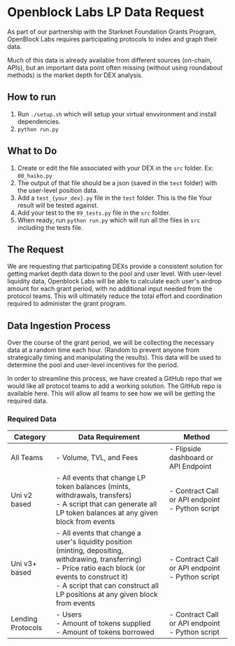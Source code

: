 # Openblock Labs LP Data Request
As part of our partnership with the Starknet Foundation Grants Program, OpenBlock Labs requires participating protocols to index and graph their data.  

Much of this data is already available from different sources (on-chain, APIs), but an important data point often missing (without using roundabout methods) is the market depth for DEX analysis.

## How to run
1. Run `./setup.sh` which will setup your virtual envvironment and install dependencies.
2. `python run.py`

## What to Do
1. Create or edit the file associated with your DEX in the `src` folder. Ex: `00_haiko.py`
2. The output of that file should be a json (saved in the `test` folder) with the user-level position data.
3. Add a `test_{your_dex}.py` file in the `test` folder. This is the file Your result will be tested against.
4. Add your test to the `99_tests.py` file in the `src` folder.
5. When ready, run `python run.py` which will run all the files in `src` including the tests file.

## The Request
We are requesting that participating DEXs provide a consistent solution for getting market depth data down to the pool and user level. With user-level liquidity data, Openblock Labs will be able to calculate each user's airdrop amount for each grant period, with no additional input needed from the protocol teams. This will ultimately reduce the total effort and coordination required to administer the grant program.

## Data Ingestion Process 
Over the course of the grant period, we will be collecting the necessary data at a random time each hour. (Random to prevent anyone from strategically timing and manipulating the results). This data will be used to determine the pool and user-level incentives for the period.

In order to streamline this process, we have created a GitHub repo that we would like all protocol teams to add a working solution. The GitHub repo is available here. This will allow all teams to see how we will be getting the required data.

### Required Data

| Category   | Data Requirement                                                                                                                                                                     | Method                    |
|------------|---------------------------------------------------------------------------------------------------------------------------------------------------------------------------------------|---------------------------|
| All Teams  | - Volume, TVL, and Fees                                                                                                                                                              | - Flipside dashboard or API Endpoint |
| Uni v2 based | - All events that change LP token balances (mints, withdrawals, transfers) <br> - A script that can generate all LP token balances at any given block from events                           | - Contract Call or API endpoint <br> - Python script |
| Uni v3+ based | - All events that change a user's liquidity position (minting, depositing, withdrawing, transferring) <br> - Price ratio each block (or events to construct it) <br> - A script that can construct all LP positions at any given block from events | - Contract Call or API endpoint <br> - Python script |
| Lending Protocols | - Users <br> - Amount of tokens supplied <br> - Amount of tokens borrowed | - Contract Call or API endpoint <br> - Python script |
